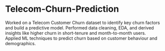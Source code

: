 # Telecom-Churn-Prediction
Worked on a Telecom Customer Churn dataset to identify key churn factors and build a predictive model. Performed data cleaning, EDA, and derived insights like higher churn in short-tenure and month-to-month users. Applied ML techniques to predict churn based on customer behaviour and demographics.
